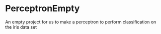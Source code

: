 # PerceptronEmpty
An empty project for us to make a perceptron to perform classification on the iris data set
